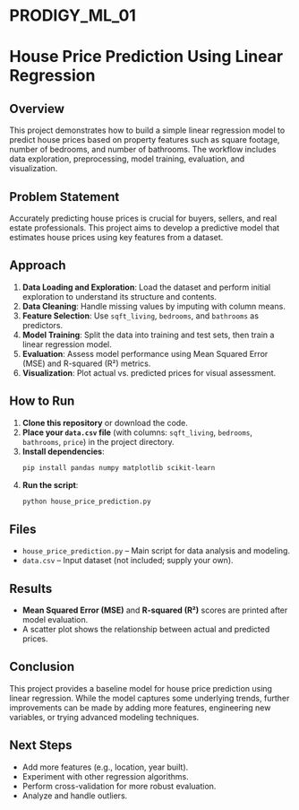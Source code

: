 # PRODIGY_ML_01
# House Price Prediction Using Linear Regression

## Overview

This project demonstrates how to build a simple linear regression model to predict house prices based on property features such as square footage, number of bedrooms, and number of bathrooms. The workflow includes data exploration, preprocessing, model training, evaluation, and visualization.

## Problem Statement

Accurately predicting house prices is crucial for buyers, sellers, and real estate professionals. This project aims to develop a predictive model that estimates house prices using key features from a dataset.

## Approach

1. **Data Loading and Exploration**: Load the dataset and perform initial exploration to understand its structure and contents.
2. **Data Cleaning**: Handle missing values by imputing with column means.
3. **Feature Selection**: Use `sqft_living`, `bedrooms`, and `bathrooms` as predictors.
4. **Model Training**: Split the data into training and test sets, then train a linear regression model.
5. **Evaluation**: Assess model performance using Mean Squared Error (MSE) and R-squared (R²) metrics.
6. **Visualization**: Plot actual vs. predicted prices for visual assessment.

## How to Run

1. **Clone this repository** or download the code.
2. **Place your `data.csv` file** (with columns: `sqft_living`, `bedrooms`, `bathrooms`, `price`) in the project directory.
3. **Install dependencies**:
    ```bash
    pip install pandas numpy matplotlib scikit-learn
    ```
4. **Run the script**:
    ```bash
    python house_price_prediction.py
    ```

## Files

- `house_price_prediction.py` – Main script for data analysis and modeling.
- `data.csv` – Input dataset (not included; supply your own).

## Results

- **Mean Squared Error (MSE)** and **R-squared (R²)** scores are printed after model evaluation.
- A scatter plot shows the relationship between actual and predicted prices.

## Conclusion

This project provides a baseline model for house price prediction using linear regression. While the model captures some underlying trends, further improvements can be made by adding more features, engineering new variables, or trying advanced modeling techniques.

## Next Steps

- Add more features (e.g., location, year built).
- Experiment with other regression algorithms.
- Perform cross-validation for more robust evaluation.
- Analyze and handle outliers.
